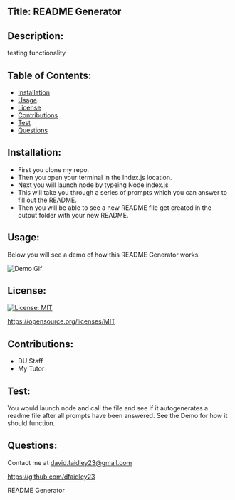 ## Title: README Generator
## Description: 
testing functionality
## Table of Contents: 

- [Installation](#installation)
- [Usage](#usage)
- [License](#license)
- [Contributions](#contributions)
- [Test](#test)
- [Questions](#questions)

## Installation: 
- First you clone my repo.
- Then you open your terminal in the Index.js location.
- Next you will launch node by typeing Node index.js
- This will take you through a series of prompts which you can answer to fill out the README.
- Then you will be able to see a new README file get created in the output folder with your new README.

## Usage:
Below you will see a demo of how this README Generator works.

![Demo Gif](./demo/ReadmeDemo.gif)
## License: 
[![License: MIT](https://img.shields.io/badge/License-MIT-yellow.svg)](https://opensource.org/licenses/MIT)

https://opensource.org/licenses/MIT
## Contributions: 
- DU Staff
- My Tutor
## Test: 
You would launch node and call the file and see if it autogenerates a readme file after all prompts have been answered. See the Demo for how it should function.
## Questions: 
Contact me at david.faidley23@gmail.com

https://github.com/dfaidley23

README Generator